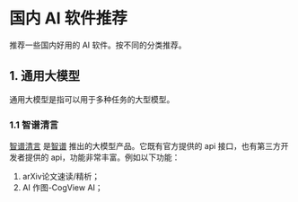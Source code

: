 
# 国内 AI 软件推荐

推荐一些国内好用的 AI 软件。按不同的分类推荐。

## 1. 通用大模型

通用大模型是指可以用于多种任务的大型模型。

### 1.1 智谱清言

[智谱清言](https://chatglm.cn/) 是[智谱](https://zhipuai.cn/) 推出的大模型产品。它既有官方提供的 api 接口，也有第三方开发者提供的 api，功能非常丰富。例如以下功能：

1. arXiv论文速读/精析；
2. AI 作图-CogView AI；
